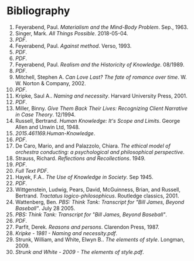 <!-- This file is generated by scripts/build_bibliography.py. Do not edit. -->

# Bibliography

1. Feyerabend, Paul. *Materialism and the Mind-Body Problem*. Sep., 1963.
2. Singer, Mark. *All Things Possible*. 2018-05-04.
3. *PDF*.
4. Feyerabend, Paul. *Against method*. Verso, 1993.
5. *PDF*.
6. *PDF*.
7. Feyerabend, Paul. *Realism and the Historicity of Knowledge*. 08/1989.
8. *PDF*.
9. Mitchell, Stephen A. *Can Love Last? The fate of romance over time*. W. W. Norton & Company, 2002.
10. *PDF*.
11. Kripke, Saul A.. *Naming and necessity*. Harvard University Press, 2001.
12. *PDF*.
13. Miller, Binny. *Give Them Back Their Lives: Recognizing Client Narrative in Case Theory*. 12/1994.
14. Russell, Bertrand. *Human Knowledge: It's Scope and Limits*. George Allen and Unwin Ltd, 1948.
15. *2015.461169.Human-Knowledge*.
16. *PDF*.
17. De Caro, Mario, and and Palazzolo, Chiara. *The ethical model of orchestra conducting: a psychological and philosophical perspective*.
18. Strauss, Richard. *Reflections and Recollections*. 1949.
19. *PDF*.
20. *Full Text PDF*.
21. Hayek, F.A.. *The Use of Knowledge in Society*. Sep 1945.
22. *PDF*.
23. Wittgenstein, Ludwig, Pears, David, McGuinness, Brian, and Russell, Bertrand. *Tractatus logico-philosophicus*. Routledge classics, 2001.
24. Wattenberg, Ben. *PBS: Think Tank: Transcript for "Bill James, Beyond Baseball"*. July 28 2005.
25. *PBS: Think Tank: Transcript for "Bill James, Beyond Baseball"*.
26. *PDF*.
27. Parfit, Derek. *Reasons and persons*. Clarendon Press, 1987.
28. *Kripke - 1981 - Naming and necessity.pdf*.
29. Strunk, William, and White, Elwyn B.. *The elements of style*. Longman, 2009.
30. *Strunk and White - 2009 - The elements of style.pdf*.
